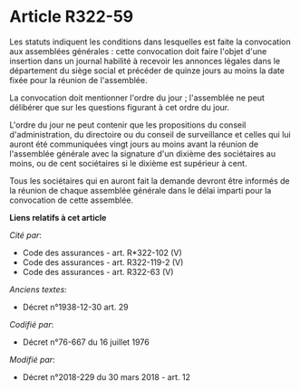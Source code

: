 # Article R322-59

Les statuts indiquent les conditions dans lesquelles est faite la convocation aux assemblées générales : cette convocation
doit faire l'objet d'une insertion dans un journal habilité à recevoir les annonces légales dans le département du siège
social et précéder de quinze jours au moins la date fixée pour la réunion de l'assemblée.

La convocation doit mentionner l'ordre du jour ; l'assemblée ne peut délibérer que sur les questions figurant à cet ordre du
jour.

L'ordre du jour ne peut contenir que les propositions du conseil d'administration, du directoire ou du conseil de
surveillance et celles qui lui auront été communiquées vingt jours au moins avant la réunion de l'assemblée générale avec la
signature d'un dixième des sociétaires au moins, ou de cent sociétaires si le dixième est supérieur à cent.

Tous les sociétaires qui en auront fait la demande devront être informés de la réunion de chaque assemblée générale dans le
délai imparti pour la convocation de cette assemblée.

**Liens relatifs à cet article**

_Cité par_:

  - Code des assurances - art. R*322-102 (V)
  - Code des assurances - art. R322-119-2 (V)
  - Code des assurances - art. R322-63 (V)

_Anciens textes_:

  - Décret n°1938-12-30 art. 29

_Codifié par_:

  - Décret n°76-667 du 16 juillet 1976

_Modifié par_:

  - Décret n°2018-229 du 30 mars 2018 - art. 12
